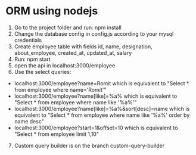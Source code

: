 # ORM using nodejs
1. Go to the project folder and run: npm install
2. Change the database config in config.js according to your mysql credentials
3. Create employee table with fields id, name, designation, about_employee, created_at, updated_at, salary
4. Run: npm start
5. open the api in localhost:3000/employee
6. Use the select queries:
  - localhost:3000/employee?name=Romit which is equivalent to "Select * from employee where name='Romit'"
  - localhost:3000/employee?name[like]=%a% which is equivalent to "Select * from employee where name like '%a%'"
  - localhost:3000/employee?name[like]=%a%&sort[desc]=name which is equivalent to "Select * from employee where name like '%a%' order by name desc"
  - localhost:3000/employee?start=1&offset=10 which is equivalent to "Select * from employee limit 1,10"
7. Custom query builder is on the branch custom-query-builder
